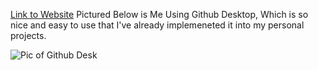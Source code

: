 [Link to Website](https://callanczarnecki.github.io/MART341-WebDesign/assignment-5/)
Pictured Below is Me Using Github Desktop, Which is so nice and easy to use that 
I've already implemeneted it into my personal projects.

<img src="../imgs/githubdesk.png" alt="Pic of Github Desk">